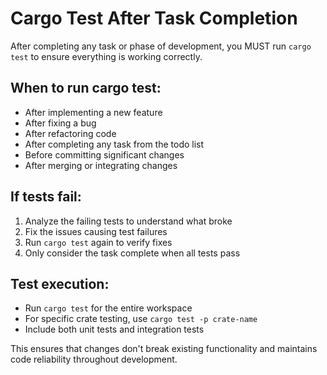 # Cargo Test After Task Completion

After completing any task or phase of development, you MUST run `cargo test` to ensure everything is working correctly.

## When to run cargo test:
- After implementing a new feature
- After fixing a bug
- After refactoring code
- After completing any task from the todo list
- Before committing significant changes
- After merging or integrating changes

## If tests fail:
1. Analyze the failing tests to understand what broke
2. Fix the issues causing test failures
3. Run `cargo test` again to verify fixes
4. Only consider the task complete when all tests pass

## Test execution:
- Run `cargo test` for the entire workspace
- For specific crate testing, use `cargo test -p crate-name`
- Include both unit tests and integration tests

This ensures that changes don't break existing functionality and maintains code reliability throughout development.